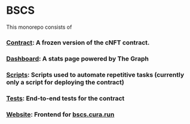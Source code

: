 # BSCS

This monorepo consists of

### [Contract](https://github.com/curaOS/Creative-Project/tree/master/packages/contract): A frozen version of the cNFT contract.

### [Dashboard](https://github.com/curaOS/Creative-Project/tree/master/packages/dashboard): A stats page powered by The Graph

### [Scripts](https://github.com/curaOS/Creative-Project/tree/master/packages/scripts): Scripts used to automate repetitive tasks (currently only a script for deploying the contract)

### [Tests](https://github.com/curaOS/Creative-Project/tree/master/packages/tests): End-to-end tests for the contract

### [Website](https://github.com/curaOS/Creative-Project/tree/master/packages/website): Frontend for [bscs.cura.run](https://bscs.cura.run/)